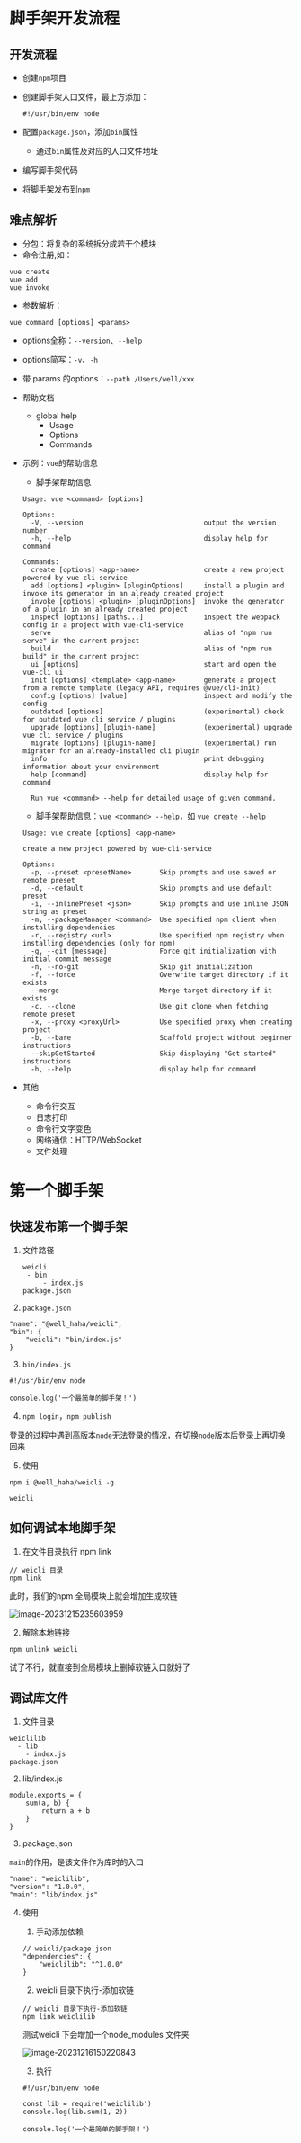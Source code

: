 # 脚手架开发流程

## 开发流程

- 创建`npm`项目

- 创建脚手架入口文件，最上方添加：

  ```
  #!/usr/bin/env node
  ```

- 配置`package.json`，添加`bin`属性

  - 通过`bin`属性及对应的入口文件地址

- 编写脚手架代码

- 将脚手架发布到`npm`

## 难点解析

- 分包：将复杂的系统拆分成若干个模块
- 命令注册,如：

```
vue create
vue add
vue invoke
```

- 参数解析：

```
vue command [options] <params>
```

- options全称：`--version`、`--help`

- options简写：`-v`、`-h`

- 带 params 的options：`--path /Users/well/xxx`

- 帮助文档

  - global help
    - Usage
    - Options
    - Commands

- 示例：`vue`的帮助信息

  - 脚手架帮助信息

  ```
  Usage: vue <command> [options]
  
  Options:
    -V, --version                              output the version number
    -h, --help                                 display help for command
  
  Commands:
    create [options] <app-name>                create a new project powered by vue-cli-service
    add [options] <plugin> [pluginOptions]     install a plugin and invoke its generator in an already created project
    invoke [options] <plugin> [pluginOptions]  invoke the generator of a plugin in an already created project
    inspect [options] [paths...]               inspect the webpack config in a project with vue-cli-service
    serve                                      alias of "npm run serve" in the current project
    build                                      alias of "npm run build" in the current project
    ui [options]                               start and open the vue-cli ui
    init [options] <template> <app-name>       generate a project from a remote template (legacy API, requires @vue/cli-init)  
    config [options] [value]                   inspect and modify the config
    outdated [options]                         (experimental) check for outdated vue cli service / plugins
    upgrade [options] [plugin-name]            (experimental) upgrade vue cli service / plugins
    migrate [options] [plugin-name]            (experimental) run migrator for an already-installed cli plugin
    info                                       print debugging information about your environment
    help [command]                             display help for command
  
    Run vue <command> --help for detailed usage of given command.
  ```

  - 脚手架帮助信息：`vue <command> --help`，如 `vue create --help`

  ```
  Usage: vue create [options] <app-name>
  
  create a new project powered by vue-cli-service
  
  Options:
    -p, --preset <presetName>       Skip prompts and use saved or remote preset
    -d, --default                   Skip prompts and use default preset
    -i, --inlinePreset <json>       Skip prompts and use inline JSON string as preset
    -m, --packageManager <command>  Use specified npm client when installing dependencies
    -r, --registry <url>            Use specified npm registry when installing dependencies (only for npm)
    -g, --git [message]             Force git initialization with initial commit message
    -n, --no-git                    Skip git initialization
    -f, --force                     Overwrite target directory if it exists
    --merge                         Merge target directory if it exists
    -c, --clone                     Use git clone when fetching remote preset
    -x, --proxy <proxyUrl>          Use specified proxy when creating project
    -b, --bare                      Scaffold project without beginner instructions
    --skipGetStarted                Skip displaying "Get started" instructions
    -h, --help                      display help for command
  ```

- 其他

  - 命令行交互
  - 日志打印
  - 命令行文字变色
  - 网络通信：HTTP/WebSocket
  - 文件处理

# 第一个脚手架

## 快速发布第一个脚手架

1. 文件路径

   ```
   weicli
   	- bin
   		- index.js
   package.json
   ```

2. `package.json`

```
"name": "@well_haha/weicli",
"bin": {
    "weicli": "bin/index.js"
}
```

3. `bin/index.js`

```
#!/usr/bin/env node

console.log('一个最简单的脚手架！')
```

4. `npm login`，`npm publish`

登录的过程中遇到高版本`node`无法登录的情况，在切换`node`版本后登录上再切换回来

5. 使用

```
npm i @well_haha/weicli -g

weicli
```

## 如何调试本地脚手架

1. 在文件目录执行 npm link

```
// weicli 目录
npm link
```

此时，我们的npm 全局模块上就会增加生成软链

![image-20231215235603959](cliBasic.assets/image-20231215235603959.png)

2. 解除本地链接

```
npm unlink weicli
```

试了不行，就直接到全局模块上删掉软链入口就好了

## 调试库文件

1. 文件目录

```
weiclilib
  - lib
    - index.js
package.json
```

2. lib/index.js

```
module.exports = {
    sum(a, b) {
        return a + b
    }
}
```

3. package.json

`main`的作用，是该文件作为库时的入口

```
"name": "weiclilib",
"version": "1.0.0",
"main": "lib/index.js"
```

4. 使用

   1. 手动添加依赖

   ```
   // weicli/package.json
   "dependencies": {
       "weiclilib": "^1.0.0"
   }
   ```

   2. weicli 目录下执行-添加软链

   ```
   // weicli 目录下执行-添加软链
   npm link weiclilib
   ```

   测试weicli 下会增加一个node_modules 文件夹

   ![image-20231216150220843](cliBasic.assets/image-20231216150220843.png) 

   3. 执行

   ```
   #!/usr/bin/env node
   
   const lib = require('weiclilib')
   console.log(lib.sum(1, 2))
   
   console.log('一个最简单的脚手架！')
   ```

   
